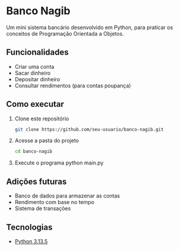 # Banco Nagib
Um mini sistema bancário desenvolvido em Python, para praticar os conceitos de Programação Orientada a Objetos.


## Funcionalidades
- Criar uma conta
- Sacar dinheiro
- Depositar dinheiro
- Consultar rendimentos (para contas poupança)

## Como executar
1. Clone este repositório
   ```bash
   git clone https://github.com/seu-usuario/banco-nagib.git
2. Acesse a pasta do projeto
    ```bash
    cd banco-nagib
3. Execute o programa
    python main.py

## Adições futuras
- Banco de dados para armazenar as contas
- Rendimento com base no tempo
- Sistema de transações

## Tecnologias
- [Python 3.13.5](https://www.python.org/)
